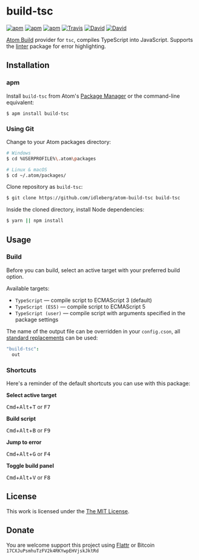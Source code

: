 # build-tsc

[![apm](https://img.shields.io/apm/l/build-tsc.svg?style=flat-square)](https://atom.io/packages/build-tsc)
[![apm](https://img.shields.io/apm/v/build-tsc.svg?style=flat-square)](https://atom.io/packages/build-tsc)
[![apm](https://img.shields.io/apm/dm/build-tsc.svg?style=flat-square)](https://atom.io/packages/build-tsc)
[![Travis](https://img.shields.io/travis/idleberg/atom-build-tsc.svg?style=flat-square)](https://travis-ci.org/idleberg/atom-build-tsc)
[![David](https://img.shields.io/david/idleberg/atom-build-tsc.svg?style=flat-square)](https://david-dm.org/idleberg/atom-build-tsc#info=dependencies)
[![David](https://img.shields.io/david/dev/idleberg/atom-build-tsc.svg?style=flat-square)](https://david-dm.org/idleberg/atom-build-tsc?type=dev)

[Atom Build](https://atombuild.github.io/) provider for `tsc`, compiles TypeScript into JavaScript. Supports the [linter](https://atom.io/packages/linter) package for error highlighting.

## Installation

### apm

Install `build-tsc` from Atom's [Package Manager](http://flight-manual.atom.io/using-atom/sections/atom-packages/) or the command-line equivalent:

`$ apm install build-tsc`

### Using Git

Change to your Atom packages directory:

```bash
# Windows
$ cd %USERPROFILE%\.atom\packages

# Linux & macOS
$ cd ~/.atom/packages/
```

Clone repository as `build-tsc`:

```bash
$ git clone https://github.com/idleberg/atom-build-tsc build-tsc
```

Inside the cloned directory, install Node dependencies:

```bash
$ yarn || npm install
```

## Usage

### Build

Before you can build, select an active target with your preferred build option.

Available targets:

* `TypeScript` — compile script  to ECMAScript 3 (default)
* `TypeScript (ES5)` — compile script to ECMAScript 5
* `TypeScript (user)` — compile script with arguments specified in the package settings

The name of the output file can be overridden in your `config.cson`, all [standard replacements](https://github.com/noseglid/atom-build#replacements) can be used:

```cson
"build-tsc":
  out
```

### Shortcuts

Here's a reminder of the default shortcuts you can use with this package:

**Select active target**

<kbd>Cmd</kbd>+<kbd>Alt</kbd>+<kbd>T</kbd> or <kbd>F7</kbd>

**Build script**

<kbd>Cmd</kbd>+<kbd>Alt</kbd>+<kbd>B</kbd> or <kbd>F9</kbd>

**Jump to error**

<kbd>Cmd</kbd>+<kbd>Alt</kbd>+<kbd>G</kbd> or <kbd>F4</kbd>

**Toggle build panel**

<kbd>Cmd</kbd>+<kbd>Alt</kbd>+<kbd>V</kbd> or <kbd>F8</kbd>

## License

This work is licensed under the [The MIT License](LICENSE.md).

## Donate

You are welcome support this project using [Flattr](https://flattr.com/submit/auto?user_id=idleberg&url=https://github.com/idleberg/atom-build-tsc) or Bitcoin `17CXJuPsmhuTzFV2k4RKYwpEHVjskJktRd`
